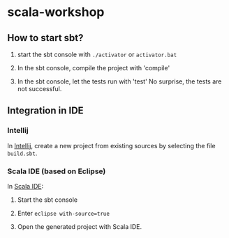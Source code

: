 scala-workshop
==============

## How to start sbt?

1. start the sbt console with `./activator` or `activator.bat`

2. In the sbt console, compile the project with 'compile' 

3. In the sbt console, let the tests run with 'test'
No surprise, the tests are not successful.


## Integration in IDE

### Intellij

In [Intellij](https://www.jetbrains.com/idea/), create a new project from existing sources by selecting the file `build.sbt`.

### Scala IDE (based on Eclipse)

In [Scala IDE](http://scala-ide.org/):

1. Start the sbt console

2. Enter `eclipse with-source=true`

3. Open the generated project with Scala IDE.

